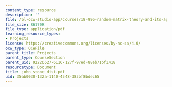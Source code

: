 ```yaml
---
content_type: resource
description: ''
file: /ol-ocw-studio-app/courses/18-996-random-matrix-theory-and-its-applications-spring-2004/35ab0030132a11404548383bf8bdec65_john_stone_dist.pdf
file_size: 861708
file_type: application/pdf
learning_resource_types:
- Projects
license: https://creativecommons.org/licenses/by-nc-sa/4.0/
ocw_type: OCWFile
parent_title: Projects
parent_type: CourseSection
parent_uid: 92226527-6116-127f-97ed-88eb71bf1418
resourcetype: Document
title: john_stone_dist.pdf
uid: 35ab0030-132a-1140-4548-383bf8bdec65
---
```

